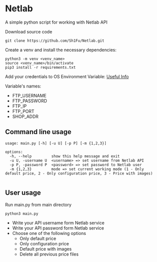 # Netlab
A simple python script for working with Netlab API

Download source code

```
git clone https://github.com/Sh1Fu/Netlab.git
```

Create a venv and install the necessary dependencies:

```
python3 -m venv <venv_name>
source <venv_name>/bin/activate
pip3 install -r requirements.txt
```

Add your credentials to OS Environment Variable: [Useful Info](https://www.serverlab.ca/tutorials/linux/administration-linux/how-to-set-environment-variables-in-linux/)

Variable's names:

* FTP_USERNAME
* FTP_PASSWORD
* FTP_IP
* FTP_PORT
* SHOP_ADDR

## Command line usage

```
usage: main.py [-h] [-u U] [-p P] [-m {1,2,3}]

options:
  -h, --help         show this help message and exit
  -u U, -username U  <username> => set username from Netlab API
  -p P, -password P  <password> => set password to Netlab user
  -m {1,2,3}         mode => set current working mode (1 - Only default price, 2 - Only configuration price, 3 - Price with images)
  
```

## User usage

Run main.py from main directory
```
python3 main.py
```

* Write your API username form Netlab service
* Write your API password form Netlab service
* Choose one of the following options
  * Only default price
  * Only configuration price
  * Default price with images
  * Delete all previous price files

